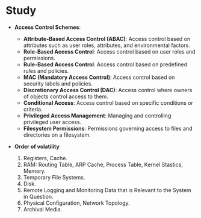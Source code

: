 # Study

- **Access Control Schemes**:

  - **Attribute-Based Access Control (ABAC)**: Access control based on attributes such as user roles, attributes, and environmental factors.
  - **Role-Based Access Control**: Access control based on user roles and permissions.
  - **Rule-Based Access Control**: Access control based on predefined rules and policies.
  - **MAC (Mandatory Access Control)**: Access control based on security labels and policies.
  - **Discretionary Access Control (DAC)**: Access control where owners of objects control access to them.
  - **Conditional Access**: Access control based on specific conditions or criteria.
  - **Privileged Access Management**: Managing and controlling privileged user access.
  - **Filesystem Permissions**: Permissions governing access to files and directories on a filesystem.

- **Order of volatility**
  1. Registers, Cache.
  2. RAM: Routing Table, ARP Cache, Process Table, Kernel Stastics, Memory.
  3. Temporary File Systems.
  4. Disk.
  5. Remote Logging and Monitoring Data that is Relevant to the System in Question.
  6. Physical Configuration, Network Topology.
  7. Archival Media.
